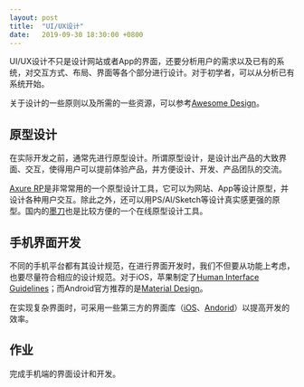 ```yaml
---
layout: post
title:  "UI/UX设计"
date:   2019-09-30 18:30:00 +0800
---
```


UI/UX设计不只是设计网站或者App的界面，还要分析用户的需求以及已有的系统，对交互方式、布局、界面等各个部分进行设计。对于初学者，可以从分析已有系统开始。

关于设计的一些原则以及所需的一些资源，可以参考[Awesome Design][]。

## 原型设计

在实际开发之前，通常先进行原型设计。所谓原型设计，是设计出产品的大致界面、交互，使得用户可以提前体验产品，并方便设计、开发、产品团队的交流。

[Axure RP][]是非常常用的一个原型设计工具，它可以为网站、App等设计原型，并设计各种用户交互。除此之外，还可以用PS/AI/Sketch等设计真实感更强的原型。国内的[墨刀][modao]也是比较方便的一个在线原型设计工具。

## 手机界面开发

不同的手机平台都有其设计规范，在进行界面开发时，我们不但要从功能上考虑，也要尽量符合相应的设计规范。对于iOS，苹果制定了[Human Interface Guidelines][hig]；而Android官方推荐的是[Material Design][]。

在实现复杂界面时，可采用一些第三方的界面库（[iOS][ios_ui]、[Andorid][android_ui]）以提高开发的效率。

## 作业

完成手机端的界面设计和开发。

[android_ui]: https://github.com/wasabeef/awesome-android-ui
[awesome design]: https://github.com/gztchan/awesome-design
[axure rp]: https://www.axure.com/
[hig]: https://developer.apple.com/design/human-interface-guidelines/ios/overview/themes/
[ios_ui]: https://github.com/cjwirth/awesome-ios-ui
[material design]: https://material.io/design/
[modao]: https://modao.cc/
